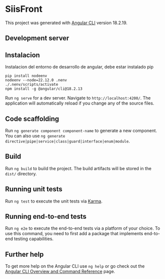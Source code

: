 # SiisFront

This project was generated with [Angular CLI](https://github.com/angular/angular-cli) version 18.2.19.

## Development server

## Instalacion

Instalacion del entorno de desarrollo de angular, debe estar instalado pip

```
pip install nodeenv
nodeenv --node=22.12.0 .nenv
./.nenv/scripts/activate
npm install -g @angular/cli@18.2.13

```

Run `ng serve` for a dev server. Navigate to `http://localhost:4200/`. The application will automatically reload if you change any of the source files.

## Code scaffolding

Run `ng generate component component-name` to generate a new component. You can also use `ng generate directive|pipe|service|class|guard|interface|enum|module`.

## Build

Run `ng build` to build the project. The build artifacts will be stored in the `dist/` directory.

## Running unit tests

Run `ng test` to execute the unit tests via [Karma](https://karma-runner.github.io).

## Running end-to-end tests

Run `ng e2e` to execute the end-to-end tests via a platform of your choice. To use this command, you need to first add a package that implements end-to-end testing capabilities.

## Further help

To get more help on the Angular CLI use `ng help` or go check out the [Angular CLI Overview and Command Reference](https://angular.dev/tools/cli) page.
